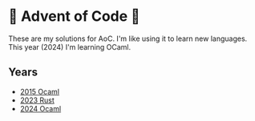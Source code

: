 # 🎄 Advent of Code 🎄

These are my solutions for AoC.  I'm like using it to learn new languages.  This year (2024) I'm learning OCaml.

## Years

- [2015 Ocaml](https://github.com/lessej/advent-of-code/tree/main/ocaml_2015)
- [2023 Rust](https://github.com/lessej/advent-of-code/tree/main/rust_2023)
- [2024 Ocaml](https://github.com/lessej/advent-of-code/tree/main/ocaml_2024)
